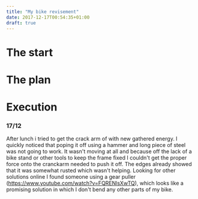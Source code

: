 ```yaml
---
title: "My bike revisement"
date: 2017-12-17T00:54:35+01:00
draft: true
---
```


# The start

# The plan

# Execution


### 17/12

After lunch i tried to get the crack arm of with new gathered energy. I quickly noticed that poping it off using a hammer and long piece of steel was not going to work. It wasn't moving at all and because off the lack of a bike stand or other tools to keep the frame fixed I couldn't get the proper force onto the cranckarm needed to push it off. The edges already showed that it was somewhat rusted which wasn't helping. Looking for other solutions online I found someone using a gear puller (https://www.youtube.com/watch?v=FQRENlsXwTQ), which looks like a promising solution in which I don't bend any other parts of my bike.